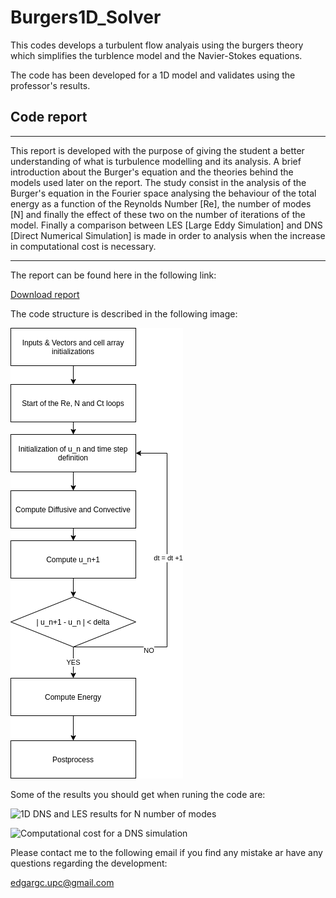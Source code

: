 # Burgers1D_Solver

This codes develops a turbulent flow analyais using the burgers theory which simplifies the turblence model and the Navier-Stokes equations.

The code has been developed for a 1D model and validates using the professor's results.

## Code report 
---

This report is developed with the purpose of giving the student a better understanding of what is turbulence modelling and its analysis. A brief introduction about the Burger's equation and the theories behind the models used later on the report. The study consist in the analysis of the Burger's equation in the Fourier space analysing the behaviour of the total energy as a function of the Reynolds Number [Re], the number of modes [N] and finally the effect of these two on the number of iterations of the model. Finally a comparison between LES [Large Eddy Simulation] and DNS [Direct Numerical Simulation] is made in order to analysis when the  increase in computational cost is necessary.

---

The report can be found here in the following link:

<a href="/Burgers_equation.pdf" download>Download report</a>

The code structure is described in the following image:

![Code stucture](./Images/Burgers.png)


Some of the results you should get when runing the code are:

![1D DNS and LES results for N number of modes](./Images/DNS_LES)

![Computational cost for a DNS simulation](./Images/Re_N_12k) 


Please contact me to the following email if you find any mistake ar have any questions regarding the development:

<edgargc.upc@gmail.com>
